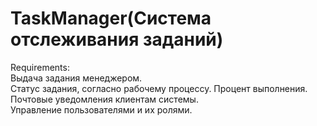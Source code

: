 # TaskManager(Система отслеживания заданий)
Requirements: </br>
Выдача задания менеджером. </br>
Статус задания, согласно рабочему процессу. Процент выполнения. </br>
Почтовые уведомления клиентам системы. </br>
Управление пользователями и их ролями.</br>

